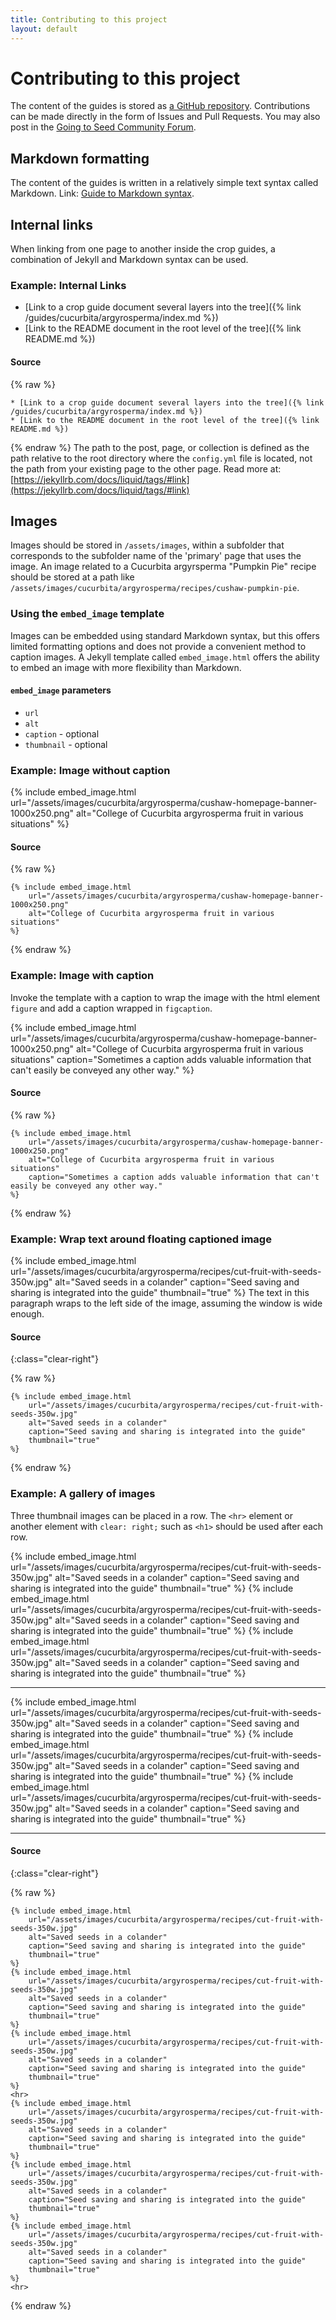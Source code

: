 ```yaml
---
title: Contributing to this project
layout: default
---
```


# Contributing to this project

The content of the guides is stored as [a GitHub repository](https://github.com/adaptation-gardening/crop-guides/). Contributions can be made directly in the form of Issues and Pull Requests. You may also post in the [Going to Seed Community Forum](https://goingtoseed.discourse.group/).

## Markdown formatting
The content of the guides is written in a relatively simple text syntax called Markdown. Link: [Guide to Markdown syntax](https://www.markdownguide.org/basic-syntax/).

## Internal links
When linking from one page to another inside the crop guides, a combination of Jekyll and Markdown syntax can be used.

### Example: Internal Links
* [Link to a crop guide document several layers into the tree]({% link /guides/cucurbita/argyrosperma/index.md %})
* [Link to the README document in the root level of the tree]({% link README.md %})

#### Source
{% raw %}
```
* [Link to a crop guide document several layers into the tree]({% link /guides/cucurbita/argyrosperma/index.md %})
* [Link to the README document in the root level of the tree]({% link README.md %})
```
{% endraw %}
The path to the post, page, or collection is defined as the path relative to the root directory where the `config.yml` file is located, not the path from your existing page to the other page. Read more at: [https://jekyllrb.com/docs/liquid/tags/#link](https://jekyllrb.com/docs/liquid/tags/#link)

## Images

Images should be stored in `/assets/images`, within a subfolder that corresponds to the subfolder name of the 'primary' page that uses the image. An image related to a Cucurbita argyrsperma "Pumpkin Pie" recipe should be stored at a path like `/assets/images/cucurbita/argyrosperma/recipes/cushaw-pumpkin-pie`.

### Using the `embed_image` template
Images can be embedded using standard Markdown syntax, but this offers limited formatting options and does not provide a convenient method to caption images. A Jekyll template called `embed_image.html` offers the ability to embed an image with more flexibility than Markdown.

#### `embed_image` parameters
 * `url`
 * `alt`
 * `caption` - optional
 * `thumbnail` - optional

### Example: Image without caption

{% include embed_image.html
    url="/assets/images/cucurbita/argyrosperma/cushaw-homepage-banner-1000x250.png"
    alt="College of Cucurbita argyrosperma fruit in various situations"
%}

#### Source
{% raw %}
```
{% include embed_image.html
    url="/assets/images/cucurbita/argyrosperma/cushaw-homepage-banner-1000x250.png"
    alt="College of Cucurbita argyrosperma fruit in various situations"
%}
```
{% endraw %}

### Example: Image with caption
Invoke the template with a caption to wrap the image with the html element `figure` and add a caption wrapped in `figcaption`.

{% include embed_image.html
    url="/assets/images/cucurbita/argyrosperma/cushaw-homepage-banner-1000x250.png"
    alt="College of Cucurbita argyrosperma fruit in various situations"
    caption="Sometimes a caption adds valuable information that can't easily be conveyed any other way."
%}

#### Source
{% raw %}
```
{% include embed_image.html
    url="/assets/images/cucurbita/argyrosperma/cushaw-homepage-banner-1000x250.png"
    alt="College of Cucurbita argyrosperma fruit in various situations"
    caption="Sometimes a caption adds valuable information that can't easily be conveyed any other way."
%}
```
{% endraw %}


### Example: Wrap text around floating captioned image

{% include embed_image.html
    url="/assets/images/cucurbita/argyrosperma/recipes/cut-fruit-with-seeds-350w.jpg"
    alt="Saved seeds in a colander"
    caption="Seed saving and sharing is integrated into the guide"
    thumbnail="true"
%}
The text in this paragraph wraps to the left side of the image, assuming the window is wide enough.

#### Source
{:class="clear-right"}

{% raw %}
```
{% include embed_image.html
    url="/assets/images/cucurbita/argyrosperma/recipes/cut-fruit-with-seeds-350w.jpg"
    alt="Saved seeds in a colander"
    caption="Seed saving and sharing is integrated into the guide"
    thumbnail="true"
%}
```
{% endraw %}

### Example: A gallery of images

Three thumbnail images can be placed in a row. The `<hr>` element or another element with `clear: right;` such as `<h1>` should be used after each row.

{% include embed_image.html
    url="/assets/images/cucurbita/argyrosperma/recipes/cut-fruit-with-seeds-350w.jpg"
    alt="Saved seeds in a colander"
    caption="Seed saving and sharing is integrated into the guide"
    thumbnail="true"
%}
{% include embed_image.html
    url="/assets/images/cucurbita/argyrosperma/recipes/cut-fruit-with-seeds-350w.jpg"
    alt="Saved seeds in a colander"
    caption="Seed saving and sharing is integrated into the guide"
    thumbnail="true"
%}
{% include embed_image.html
    url="/assets/images/cucurbita/argyrosperma/recipes/cut-fruit-with-seeds-350w.jpg"
    alt="Saved seeds in a colander"
    caption="Seed saving and sharing is integrated into the guide"
    thumbnail="true"
%}
<hr>
{% include embed_image.html
    url="/assets/images/cucurbita/argyrosperma/recipes/cut-fruit-with-seeds-350w.jpg"
    alt="Saved seeds in a colander"
    caption="Seed saving and sharing is integrated into the guide"
    thumbnail="true"
%}
{% include embed_image.html
    url="/assets/images/cucurbita/argyrosperma/recipes/cut-fruit-with-seeds-350w.jpg"
    alt="Saved seeds in a colander"
    caption="Seed saving and sharing is integrated into the guide"
    thumbnail="true"
%}
{% include embed_image.html
    url="/assets/images/cucurbita/argyrosperma/recipes/cut-fruit-with-seeds-350w.jpg"
    alt="Saved seeds in a colander"
    caption="Seed saving and sharing is integrated into the guide"
    thumbnail="true"
%}
<hr>

#### Source
{:class="clear-right"}

{% raw %}
```
{% include embed_image.html
    url="/assets/images/cucurbita/argyrosperma/recipes/cut-fruit-with-seeds-350w.jpg"
    alt="Saved seeds in a colander"
    caption="Seed saving and sharing is integrated into the guide"
    thumbnail="true"
%}
{% include embed_image.html
    url="/assets/images/cucurbita/argyrosperma/recipes/cut-fruit-with-seeds-350w.jpg"
    alt="Saved seeds in a colander"
    caption="Seed saving and sharing is integrated into the guide"
    thumbnail="true"
%}
{% include embed_image.html
    url="/assets/images/cucurbita/argyrosperma/recipes/cut-fruit-with-seeds-350w.jpg"
    alt="Saved seeds in a colander"
    caption="Seed saving and sharing is integrated into the guide"
    thumbnail="true"
%}
<hr>
{% include embed_image.html
    url="/assets/images/cucurbita/argyrosperma/recipes/cut-fruit-with-seeds-350w.jpg"
    alt="Saved seeds in a colander"
    caption="Seed saving and sharing is integrated into the guide"
    thumbnail="true"
%}
{% include embed_image.html
    url="/assets/images/cucurbita/argyrosperma/recipes/cut-fruit-with-seeds-350w.jpg"
    alt="Saved seeds in a colander"
    caption="Seed saving and sharing is integrated into the guide"
    thumbnail="true"
%}
{% include embed_image.html
    url="/assets/images/cucurbita/argyrosperma/recipes/cut-fruit-with-seeds-350w.jpg"
    alt="Saved seeds in a colander"
    caption="Seed saving and sharing is integrated into the guide"
    thumbnail="true"
%}
<hr>
```
{% endraw %}